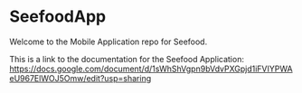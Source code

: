 # SeefoodApp

Welcome to the Mobile Application repo for Seefood.

This is a link to the documentation for the Seefood Application:
https://docs.google.com/document/d/1sWhShVgpn9bVdvPXGpjd1iFVIYPWAeU967ElWOJ5Omw/edit?usp=sharing

